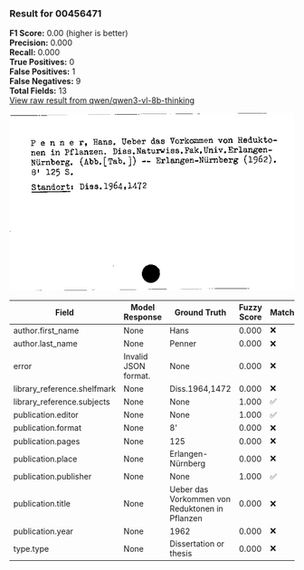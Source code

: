 ### Result for 00456471
**F1 Score:** 0.00 (higher is better)<br>**Precision:** 0.000<br>**Recall:** 0.000<br>**True Positives:** 0<br>**False Positives:** 1<br>**False Negatives:** 9<br>**Total Fields:** 13<br>[View raw result from qwen/qwen3-vl-8b-thinking](https://github.com/RISE-UNIBAS/humanities_data_benchmark/blob/main/results/2025-10-17/T0247/request_T0247_00456471.json)

<img src="https://github.com/RISE-UNIBAS/humanities_data_benchmark/blob/main/benchmarks/zettelkatalog/images/00456471.jpg?raw=true" alt="00456471" width="600px">

| Field | Model Response | Ground Truth | Fuzzy Score | Match |
|-------|----------------|--------------|-------------|-------|
| author.first_name | None | Hans | 0.000 | ❌ |
| author.last_name | None | Penner | 0.000 | ❌ |
| error | Invalid JSON format. | None | 0.000 | ❌ |
| library_reference.shelfmark | None | Diss.1964,1472 | 0.000 | ❌ |
| library_reference.subjects | None | None | 1.000 | ✅ |
| publication.editor | None | None | 1.000 | ✅ |
| publication.format | None | 8' | 0.000 | ❌ |
| publication.pages | None | 125 | 0.000 | ❌ |
| publication.place | None | Erlangen-Nürnberg | 0.000 | ❌ |
| publication.publisher | None | None | 1.000 | ✅ |
| publication.title | None | Ueber das Vorkommen von Reduktonen in Pflanzen | 0.000 | ❌ |
| publication.year | None | 1962 | 0.000 | ❌ |
| type.type | None | Dissertation or thesis | 0.000 | ❌ |
